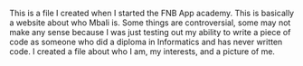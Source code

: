 This is a file I created when I started the FNB App academy. This is basically a website about who Mbali is. Some things are controversial, some may not make any sense because I was just testing out my ability to write a piece of code as someone who did a diploma in Informatics and has never written code.
I created a file about who I am, my interests, and a picture of me.
